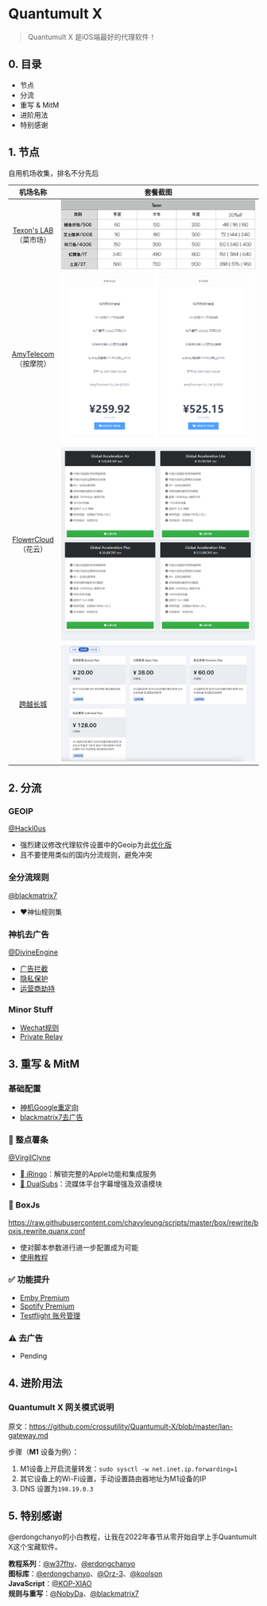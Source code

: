 # Quantumult X
>Quantumult X 是iOS端最好的代理软件！

## 0. 目录
- 节点
- 分流
- 重写 & MitM
- 进阶用法
- 特别感谢

## 1. 节点
自用机场收集，排名不分先后

|                               机场名称                                |                                                 套餐截图                                                 |
|:---------------------------------------------------------------------:|:--------------------------------------------------------------------------------------------------------:|
| [Texon's LAB](https://texon.io/portal/aff.php?aff=291)</br>（菜市场） | ![Texon's LAB](https://github.com/Apocalypse-41/QuantumultX/blob/main/Images/Texon'%20LAB.png) |
|        [AmyTelecom](https://www.amysecure.com)</br>（按摩院）         |  ![AmyTelecom](https://github.com/Apocalypse-41/QuantumultX/blob/main/Images/AmyTelecom.png)   |
|             [FlowerCloud](https://flower.yt)</br>（花云）             |  ![FlowerCloud](https://github.com/Apocalypse-41/QuantumultX/blob/main/Images/FlowerCloud.png)  |
|   [跨越长城](https://panel.gfwnetwork.com/#/register?code=1EWzhmfM)   | ![CrossGFW](https://github.com/Apocalypse-41/QuantumultX/blob/main/Images/CrossGFW.png)                                                                                                         |

## 2. 分流
### GEOIP
[@Hackl0us](https://github.com/Hackl0us/GeoIP2-CN)
- 强烈建议修改代理软件设置中的Geoip为此[优化版](https://github.com/Hackl0us/GeoIP2-CN/raw/release/Country.mmdb)
- 且不要使用类似的国内分流规则，避免冲突

### 全分流规则
[@blackmatrix7](https://github.com/blackmatrix7/ios_rule_script/tree/master/rule/QuantumultX)
- ❤️神仙规则集

### 神机去广告
[@DivineEngine](https://github.com/DivineEngine/Profiles/tree/master/Quantumult/Filter/Guard)
- [广告拦截](https://raw.githubusercontent.com/DivineEngine/Profiles/master/Quantumult/Filter/Guard/Advertising.list)
- [隐私保护](https://raw.githubusercontent.com/DivineEngine/Profiles/master/Quantumult/Filter/Guard/Privacy.list)
- [运营商劫持](https://raw.githubusercontent.com/DivineEngine/Profiles/master/Quantumult/Filter/Guard/Hijacking.list)

### Minor Stuff
- [Wechat规则](https://raw.githubusercontent.com/unknowntokyo/surge-list/master/wechat.list)
- [Private Relay](https://raw.githubusercontent.com/VirgilClyne/iRingo/main/Archive/sgmodule/iCloud_Private_Relay_Gateway_for_ACL4SSR.sgmodule)

## 3. 重写 & MitM
### 基础配置
- [神机Google重定向](https://raw.githubusercontent.com/DivineEngine/Profiles/master/Quantumult/Rewrite/General.conf)
- [blackmatrix7去广告](https://raw.githubusercontent.com/blackmatrix7/ios_rule_script/master/rewrite/QuantumultX/AllInOne/AllInOne.conf)

### 🍟 整点薯条
[@VirgilClyne](https://github.com/VirgilClyne)
- [ iRingo](https://github.com/VirgilClyne/iRingo)：解锁完整的Apple功能和集成服务
- [🍿️ DualSubs](https://github.com/DualSubs/DualSubs)：流媒体平台字幕增强及双语模块

### 🧰 BoxJs
<https://raw.githubusercontent.com/chavyleung/scripts/master/box/rewrite/boxjs.rewrite.quanx.conf>
- 使对脚本参数进行进一步配置成为可能
- [使用教程](https://docs.boxjs.app)

### ✅  功能提升
- [Emby Premium](https://raw.githubusercontent.com/qiangxinglin/Emby/main/QuantumultX/emby.conf)
- [Spotify Premium](https://raw.githubusercontent.com/Apocalypse-41/QuantumultX/main/Rewrite/SpotifyPremium.qxrewrite)
- [Testflight 账号管理](https://raw.githubusercontent.com/NobyDa/Script/master/TestFlight/TestFlightAccount.js)

### ⚠️ 去广告
- Pending

## 4. 进阶用法
### **Quantumult X** 网关模式说明

原文：https://github.com/crossutility/Quantumult-X/blob/master/lan-gateway.md

步骤（**M1** 设备为例）：
1. M1设备上开启流量转发：`sudo sysctl -w net.inet.ip.forwarding=1`
2. 其它设备上的Wi-Fi设置，手动设置路由器地址为M1设备的IP 
3. DNS 设置为`198.19.0.3`

## 5. 特别感谢
@erdongchanyo的小白教程，让我在2022年春节从零开始自学上手Quantumult X这个宝藏软件。

**教程系列**：[@w37fhy](https://github.com/w37fhy/QuantumultX)、[@erdongchanyo](https://github.com/erdongchanyo/Rules/blob/main/Quantumult%20X/README.md)  
**图标库**：[@erdongchanyo](https://github.com/erdongchanyo/icon)、[@Orz-3](https://github.com/Orz-3/mini)、[@koolson](https://github.com/Koolson/Qure)  
**JavaScript**：[@KOP-XIAO](https://github.com/KOP-XIAO/QuantumultX)  
**规则与重写**：[@NobyDa](https://github.com/NobyDa/Script)、[@blackmatrix7](https://github.com/blackmatrix7/ios_rule_script)  
